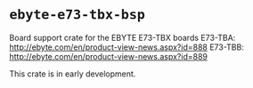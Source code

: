 # `ebyte-e73-tbx-bsp`

Board support crate for the EBYTE E73-TBX boards
E73-TBA: http://ebyte.com/en/product-view-news.aspx?id=888
E73-TBB: http://ebyte.com/en/product-view-news.aspx?id=889

This crate is in early development.
